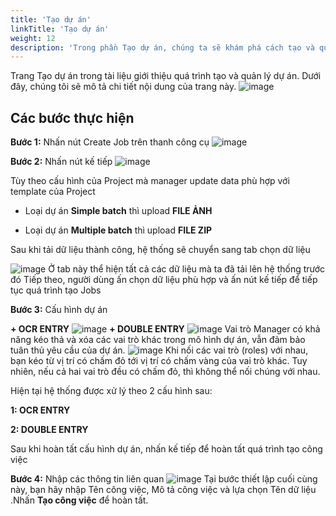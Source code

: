 ```yaml
---
title: 'Tạo dự án'
linkTitle: 'Tạo dự án'
weight: 12
description: 'Trong phần Tạo dự án, chúng ta sẽ khám phá cách tạo và quản lý các dự án trong hệ thống của chúng tôi. Bạn sẽ được hướng dẫn qua từng bước cụ thể, từ việc tạo dự án mới đến cách thực hiện các thao tác quản lý và theo dõi dự án của bạn. Dù bạn là người dùng mới hoặc đã có kinh nghiệm, phần này sẽ giúp bạn tận dụng tối đa tính năng quản lý dự án của chúng tôi.'
---
```


Trang Tạo dự án trong tài liệu giới thiệu quá trình tạo và quản lý dự án. Dưới đây, chúng tôi sẽ mô tả chi tiết nội dung của trang này.
![image](https://github.com/DoThanhNhan0701/dop_fe_docs/assets/93235049/cda6f2b5-5f76-489a-9b12-a8bcbce1c956)


## Các bước thực hiện

**Bước 1:** Nhấn nút Create Job trên thanh công cụ
![image](https://github.com/DoThanhNhan0701/dop_fe_docs/assets/93235049/70ae8d86-4dcb-4d20-8a07-631cdb8b2f61)

**Bước 2:** Nhấn nút kế tiếp
![image](https://github.com/DoThanhNhan0701/dop_fe_docs/assets/93235049/a7255895-4916-46a4-93e0-270a5d5c6b55)

Tùy theo cấu hình của Project mà manager update data phù hợp với template của Project

+ Loại dự án **Simple batch** thì upload **FILE ẢNH**
  
+ Loại dự án **Multiple batch** thì upload **FILE ZIP**
  
Sau khi tải dữ liệu thành công, hệ thống sẽ chuyển sang tab chọn dữ liệu

![image](https://github.com/DoThanhNhan0701/dop_fe_docs/assets/93235049/c2532589-12e6-4d72-8013-01f6a8b1ab13)
Ở tab này thể hiện tất cả các dữ liệu mà ta đã tải lên hệ thống trước đó
Tiếp theo, người dùng ấn chọn dữ liệu phù hợp và ấn nút kế tiếp để tiếp tục quá trình tạo Jobs

**Bước 3:** Cấu hình dự án

**+ OCR ENTRY**
![image](https://github.com/DoThanhNhan0701/dop_fe_docs/assets/93235049/f66624d2-1c1b-4c6c-8ace-471b08bd5159)
**+ DOUBLE ENTRY**
![image](https://github.com/DoThanhNhan0701/dop_fe_docs/assets/93235049/e5467feb-84ce-4b11-b64c-62768757144e)
Vai trò Manager có khả năng kéo thả và xóa các vai trò khác trong mô hình dự án, vẫn đảm bảo tuân thủ yêu cầu của dự án.
![image](https://github.com/DoThanhNhan0701/dop_fe_docs/assets/93235049/3d28bebd-e4a2-4b15-8826-20e70cd1db4b)
Khi nối các vai trò (roles) với nhau, bạn kéo từ vị trí có chấm đỏ tới vị trí có chấm vàng của vai trò khác. Tuy nhiên, nếu cả hai vai trò đều có chấm đỏ, thì không thể nối chúng với nhau. 

Hiện tại hệ thống được xử lý theo 2 cấu hình sau:

**1: OCR ENTRY**

**2: DOUBLE ENTRY**

Sau khi hoàn tất cấu hình dự án, nhấn kế tiếp để hoàn tất quá trình tạo công việc

**Bước 4:** Nhập các thông tin liên quan
![image](https://github.com/DoThanhNhan0701/dop_fe_docs/assets/93235049/b6ec43b8-d10c-4ab3-85c4-44452e236e1a)
Tại bước thiết lập cuối cùng này, bạn hãy nhập Tên công việc, Mô tả công việc và lựa chọn Tên dữ liệu .Nhấn **Tạo công việc** để hoàn tất.
